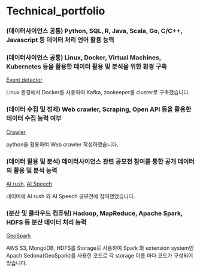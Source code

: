 # Technical_portfolio


### (데이터사이언스 공통) Python, SQL, R, Java, Scala, Go, C/C++, Javascript 등 데이터 처리 언어 활용 능력
### (데이터사이언스 공통) Linux, Docker, Virtual Machines, Kubernetes 등을 활용한 데이터 활용 및 분석을 위한 환경 구축 
[Event detector](https://github.com/Chris940915/MongoKafka)

Linux 환경에서 Docker를 사용하여 Kafka, zookeeper를 cluster로 구축했습니다.


### (데이터 수집 및 정제) Web crawler, Scraping, Open API 등을 활용한 데이터 수집 능력 여부
[Crawler](https://github.com/Chris940915/Web_crawler_python)

python을 활용하여 Web crawler 작성하였습니다. 

### (데이터 활용 및 분석) 데이터사이언스 관련 공모전 참여를 통한 공개 데이터의 활용 및 분석 능력
[AI rush](https://github.com/ai-rush-2019), [AI Speech](https://github.com/Chris940915/ai_speech)

네이버에 AI rush 와 AI Speech 공모전에 참여했었습니다. 


### (분산 및 클라우드 컴퓨팅) Hadoop, MapReduce, Apache Spark, HDFS 등 분산 데이터 처리 능력
[GeoSpark](https://github.com/Chris940915/geo_benchmark)

AWS S3, MongoDB, HDFS를 Storage로 사용하여 Spark 와 extension system인 Apach Sedona(GeoSpark)를 사용한 코드로 각 storage 이름 마다 코드가 구성되어있습니다. 
